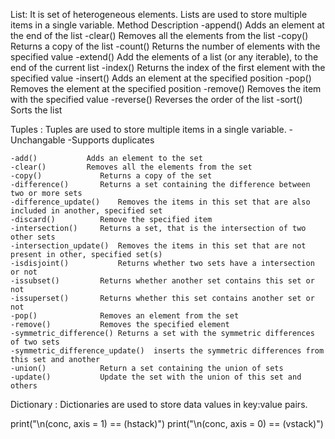 List: It is set of heterogeneous elements. Lists are used to store multiple items in a single variable.
    Method      	Description
    -append()	Adds an element at the end of the list
    -clear()	Removes all the elements from the list
    -copy()	    Returns a copy of the list
    -count()	Returns the number of elements with the specified value
    -extend()	Add the elements of a list (or any iterable), to the end of the current list
    -index()	Returns the index of the first element with the specified value
    -insert()	Adds an element at the specified position
    -pop()  	Removes the element at the specified position
    -remove()	Removes the item with the specified value
    -reverse()	Reverses the order of the list
    -sort() 	Sorts the list

Tuples : Tuples are used to store multiple items in a single variable.
    -Unchangable
    -Supports duplicates

    -add()	         Adds an element to the set
    -clear()	     Removes all the elements from the set
    -copy()	            Returns a copy of the set
    -difference()	    Returns a set containing the difference between two or more sets
    -difference_update()	Removes the items in this set that are also included in another, specified set
    -discard()	        Remove the specified item
    -intersection() 	Returns a set, that is the intersection of two other sets
    -intersection_update()	Removes the items in this set that are not present in other, specified set(s)
    -isdisjoint()	        Returns whether two sets have a intersection or not
    -issubset()	        Returns whether another set contains this set or not
    -issuperset()	    Returns whether this set contains another set or not
    -pop()          	Removes an element from the set
    -remove()	        Removes the specified element
    -symmetric_difference()	Returns a set with the symmetric differences of two sets
    -symmetric_difference_update()	inserts the symmetric differences from this set and another
    -union()	        Return a set containing the union of sets
    -update()	        Update the set with the union of this set and others

Dictionary : Dictionaries are used to store data values in key:value pairs.

print("\n(conc, axis = 1) == (hstack)")
print("\n(conc, axis = 0) == (vstack)")
